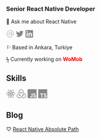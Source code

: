 ### Senior React Native Developer

💬 Ask me about React Native

<a aligh="left" href="mailto:burhan.yilmaaz@gmail.com" target="_blank" rel="noreferrer noopener"><img src="https://raw.githubusercontent.com/0xShapeShifter/dev-story/master/public/images/socials/at.svg" alt="Email" width="22" height="22" /></a> <a aligh="left" href="https://twitter.com/burhanyilmazz_" target="_blank" rel="noreferrer noopener"><img src="https://raw.githubusercontent.com/0xShapeShifter/dev-story/master/public/images/socials/twitter.svg" alt="Twitter" width="22" height="22" /></a> <a aligh="left" href="https://www.linkedin.com/in/burhanyilmaz-/" target="_blank" rel="noreferrer noopener"><img src="https://raw.githubusercontent.com/0xShapeShifter/dev-story/master/public/images/socials/linkedin.svg" alt="LinkedIn" width="22" height="22" /></a>  



⚐ Based in Ankara, Turkiye

ϟ Currently working on <b style='color:red'>WoMob</b>


 ## Skills
  <a href="https://reactnative.dev/" target="_blank" rel="noreferrer noopener"><img src="https://raw.githubusercontent.com/0xShapeShifter/dev-story/master/public/images/skills/frontend/react.svg" alt="React Native" width="25" height="25" /></a> <a aligh="right" href="#" target="_blank" rel="noreferrer noopener"><img src="https://raw.githubusercontent.com/burhanyilmaz/burhanyilmaz/master/redux.svg" alt="Redux" width="25" height="25" /></a>  <a href="https://www.javascript.com" target="_blank" rel="noreferrer noopener"><img src="https://raw.githubusercontent.com/0xShapeShifter/dev-story/master/public/images/skills/core/javascript.svg" alt="JavaScript" width="25" height="25" /></a> <a href="https://www.typescriptlang.org" target="_blank" rel="noreferrer noopener"><img src="https://raw.githubusercontent.com/0xShapeShifter/dev-story/master/public/images/skills/core/typescript.svg" alt="Typescript" width="25" height="25" /></a>

## Blog

♡ [React Native Absolute Path](https://medium.com/kodcular/react-nativede-absolute-path-kullan%C4%B1m%C4%B1-6b6431418ca2) 
<!--
## Sponsor me
-->
